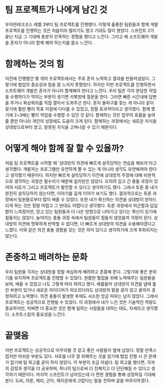 # 팀 프로젝트가 나에게 남긴 것

우아한테크코스 레벨 3부터 팀 프로젝트를 진행했다. 이렇게 훌륭한 팀원들과 함께 개발 프로젝트를 진행하는 것은 처음이라 떨리기도 했고 기대도 많이 했었다. 스프린트 2가 끝난 지금 그 기대에 충분히 만족하는 경험을 했다고 느낀다. 그리고 왜 소프트웨어 개발을 혼자가 아니라 함께 해야 하는지를 몸소 느낀다.

# 함께하는 것의 힘

이전에 진행했던 몇 개의 프로젝트에서는 주로 혼자 노력하고 결과를 만들어냈었다. 그렇기에 협업의 중요성과 힘을 잘 느끼지 못했었다. 하지만 이번 프로젝트를 진행하면서 소프트웨어 개발은 혼자가 아니라 함께해야 한다고 느낀다. 우리 팀은 각자 분담한 작업을 수행하다가 막히는 부분이 생기면 카톡방에 질문을 한다. 그러면 빠른 시간내에 답변을 주거나 화상회의를 직접 열어서 도와주곤 한다. 혼자 돌파구를 찾는 게 아니라 같이 찾기에 훨씬 빨리 목표 지점에 다다를 수 있었고, 정말 효과적이라고 생각했다. 함께 했기에 2~3배는 빨리 작업을 수행할 수 있던 것 같다. 함께하는 것은 업무의 효율을 높여줄 뿐만 아니라 개인의 성장에도 도움이 크게 된다. 함께하는 과정에서는 새로운 지식을 상대방으로부터 얻고, 잘못된 지식을 고쳐나갈 수 있기 때문이다.

# 어떻게 해야 함께 잘 할 수 있을까?

처음 팀 프로젝트를 시작할 때 '상대방의 의견에 빠르게 설득당하는 연습을 해보자'라고 생각했다. 개발자는 프로그램만 유연하게 짤 수 있는 게 아니라 생각도 유연해져야 한다고 생각했기 때문이다. 하지만 빠르게 설득당하기 이전에 상대방의 주장에 대해 비판적으로 생각하는 과정은 필수이기 때문에 쉽지만은 않았다. 오히려 길고 긴 충돌 과정이 있어야 서로가 그리고 프로젝트가 발전할 수 있다고 생각하기도 했다. 그래서 토론 중 내가 완전히 설득당하지 않는다면, 이야기를 길게 이어가 보기도 했다. 결과적으로는 토론 과정에서 팀원들로부터 많이 배울 수 있었다. 또한 내가 확신하는 의견을 상대방이 받아드리게 하는 것은 정말 어렵고 그 반대도 어렵다고 생각했다. 토론 과정에서 피곤함과 답답함이 느껴졌지만, 믿고 있는 팀원들과 더 나은 방향으로 나아가고 있다는 확신이 있기에 힘들지는 않았다. 늘어지는 충돌 과정 속에서 팀원들이 힘들지 않았을까 걱정이 된다. 상대방의 의견에 명확하게 반박할 수 없다면, 더 빠르게 상대방의 의견을 수용해야겠다고 느꼈다. 이와 같은 의견 충돌 경험을 갖는 것은 의미 있다고 생각하기에 크게 후회되지는 않는다.

# 존중하고 배려하는 문화

우리 팀원들 각자는 상대방을 정말 세심하게 배려하고 존중해 준다. 그렇기에 좋은 분위기를 유지하며 프로젝트를 진행할 수 있었다. 원활한 협업을 위해 노력해주는 팀원들을 보며, 배울 수 있었고 나도 그렇게 따라 하려고 했다. 예를들어 상대방이 의견을 낼때 틀린 부분이 있거나 새로운 아이디어가 떠오르더라도 상대방의 말을 끊지 않고 끝까지 경청하려고 노력했다. 의견 충돌이 발생한 후에도 사소한 앙금 따위는 남지 않았다. 그래서 프로젝트는 성공적으로 진행될 수 있었다. 이 과정에서 내가 느낀 것은 기술적인 역량도 중요하지만, 어쩌면 더 중요한 것은 함께 일하는 사람들을 대하는 태도, 자세라고 생각했다. 소프트스킬의 중요성을 느낀다.

# 끝맺음

이번 프로젝트는 성공적으로 마무리될 것 같고 좋은 사람들이 옆에 남았다. 정말 만족스럽지만 아쉬운 부분도 있다. 서로를 너무 잘 위해주는 것을 알기에 협업 진행 시 큰 문제가 없기에 팀 회고를 굳이 하지 않았다. 이 부분이 조금 아쉽다. 팀 회고를 했다면, 각자의 감정과 생각을 더 공유하며, 하나의 팀으로써 더 친해지고 더 단단해질 수 있다고 생각하기 때문이다. 마지막 스프린트가 남아있는데 더 찐한 경험을 통해 성장하길 기대해 본다. 도비, 아론, 제리, 곤이, 제이온에게 고맙다는 말을 전하며 글을 마무리하겠다.